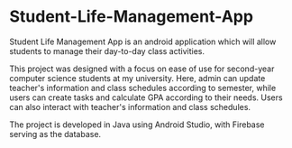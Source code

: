 # Student-Life-Management-App
Student Life Management App is an android application which will allow students to manage their day-to-day class activities.

This project was designed with a focus on ease of use for second-year computer science students at my university. Here, admin can update teacher's information and class schedules according to semester, while users can create tasks and calculate GPA according to their needs. Users can also interact with teacher's information and class schedules.

The project is developed in Java using Android Studio, with Firebase serving as the database. 
